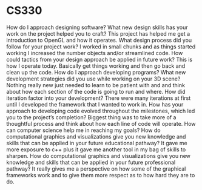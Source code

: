 # CS330

How do I approach designing software?
  What new design skills has your work on the project helped you to craft?
    This project has helped me get a introduction to OpenGL and how it operates.
  What design process did you follow for your project work?
    I worked in small chunks and as things started working I increased the number objects and/or streamlined code.
  How could tactics from your design approach be applied in future work?
    This is how I operate today. Basically get things working and then go back and clean up the code.
How do I approach developing programs?
  What new development strategies did you use while working on your 3D scene?
    Nothing really new just needed to learn to be patient with and and think about how each section of the code is going to run and where.
  How did iteration factor into your development?
    There were many iterations at first until I developed the framework that I wanted to work in.
  How has your approach to developing code evolved throughout the milestones, which led you to the project’s completion?
    Biggest thing was to take more of a thoughtful process and think about how each line of code will operate.
How can computer science help me in reaching my goals?
  How do computational graphics and visualizations give you new knowledge and skills that can be applied in your future educational pathway?
    It gave me more exposure to c++ plus it gave me another tool in my bag of skills to sharpen.
  How do computational graphics and visualizations give you new knowledge and skills that can be applied in your future professional pathway?
    It really gives me a perspective on how some of the graphical frameworks work and to give them more respect as to how hard they are to do.
